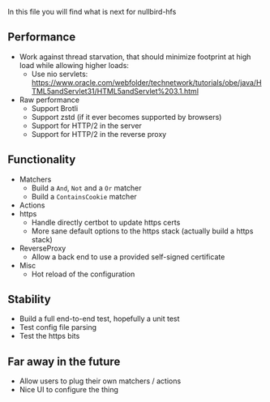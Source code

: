 In this file you will find what is next for nullbird-hfs

## Performance

* Work against thread starvation, that should minimize footprint at high load while allowing higher loads:
  * Use nio servlets: https://www.oracle.com/webfolder/technetwork/tutorials/obe/java/HTML5andServlet31/HTML5andServlet%203.1.html
* Raw performance
  * Support Brotli
  * Support zstd (if it ever becomes supported by browsers)
  * Support for HTTP/2 in the server
  * Support for HTTP/2 in the reverse proxy

## Functionality

* Matchers
  * Build a `And`, `Not` and a `Or` matcher
  * Build a `ContainsCookie` matcher
* Actions
* https
  * Handle directly certbot to update https certs
  * More sane default options to the https stack (actually build a https stack)
* ReverseProxy
  * Allow a back end to use a provided self-signed certificate
* Misc
  * Hot reload of the configuration

## Stability

* Build a full end-to-end test, hopefully a unit test
* Test config file parsing
* Test the https bits

## Far away in the future

* Allow users to plug their own matchers / actions
* Nice UI to configure the thing